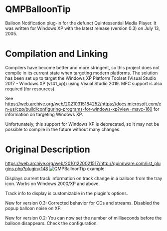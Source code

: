 # QMPBalloonTip
Balloon Notification plug-in for the defunct Quintessential Media Player. It was written for Windows XP with the latest release (version 0.3) on July 13, 2005. 

# Compilation and Linking
Compilers have become better and more stringent, so this project does not compile in its current state when targeting modern platforms. The solution has been set up to target the Windows XP Platform Toolset (Visual Studio 2017 - Windows XP (v141_xp)) using Visual Studio 2019. MFC support is also required (for resources).

See https://web.archive.org/web/20210315184252/https://docs.microsoft.com/en-us/cpp/build/configuring-programs-for-windows-xp?view=msvc-160 for information on targeting Windows XP.

Unfortunately, this support for Windows XP is deprecated, so it may not be possible to compile in the future without many changes.

# Original Description
https://web.archive.org/web/20101220021517/http://quinnware.com/list_plugins.php?plugin=148
![QMPBalloonTip example](https://web.archive.org/web/20101219135914im_/http://quinnware.com/img/plugin_screens/BalloonNotification.gif)

Displays current track information on track change in a balloon from the tray icon. Works on Windows 2000/XP and above.

Track info to display is customizable in the plugin's options.

New for version 0.3: Corrected behavior for CDs and streams. Disabled the popup balloon noise on XP.

New for version 0.2: You can now set the number of milliseconds before the balloon disappears. Check the configuration.
